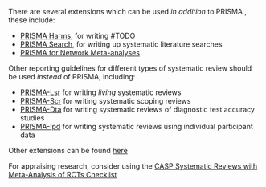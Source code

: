 There are several extensions which can be used _in addition_ to PRISMA , these include:

* [PRISMA Harms](https://www.equator-network.org/reporting-guidelines/prisma-harms/), for writing #TODO
* [PRISMA Search](https://www.equator-network.org/reporting-guidelines/prisma-s/), for writing up systematic literature searches
* [PRISMA for Network Meta-analyses](https://www.equator-network.org/reporting-guidelines/prisma-extension-network-meta-analyses)

Other reporting guidelines for different types of systematic review should be used _instead_ of PRISMA, including:

* [PRISMA-Lsr](https://www.equator-network.org/reporting-guidelines/prisma-lsr/) for writing _living_ systematic reviews
* [PRISMA-Scr](https://www.equator-network.org/reporting-guidelines/prisma-scr/) for writing systematic scoping reviews
* [PRISMA-Dta](https://www.equator-network.org/reporting-guidelines/prisma-dta/) for writing systematic reviews of diagnostic test accuracy studies
* [PRISMA-Ipd](https://www.equator-network.org/reporting-guidelines/prisma-ipd/) for writing systematic reviews using individual participant data

Other extensions can be found [here](https://www.equator-network.org/?post_type=eq_guidelines&eq_guidelines_study_design=0&eq_guidelines_clinical_specialty=0&eq_guidelines_report_section=0&s=PRISMA+extension&btn_submit=Search+Reporting+Guidelines)

For appraising research, consider using the [CASP Systematic Reviews with Meta-Analysis of RCTs Checklist](https://casp-uk.net/casp-tools-checklists/systematic-reviews-meta-analysis-rcts/)
